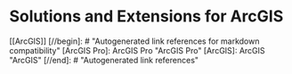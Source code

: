 # Solutions and Extensions for ArcGIS

[[ArcGIS]]
[//begin]: # "Autogenerated link references for markdown compatibility"
[ArcGIS Pro]: ArcGIS Pro "ArcGIS Pro"
[ArcGIS]: ArcGIS "ArcGIS"
[//end]: # "Autogenerated link references"